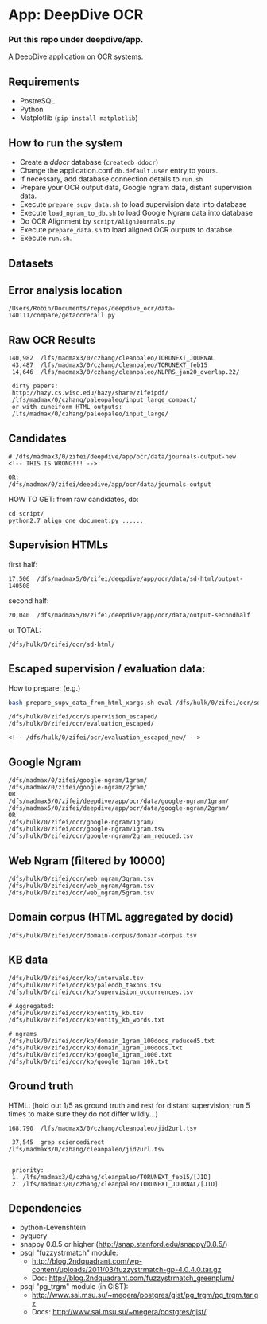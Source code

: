 App: DeepDive OCR
====

### Put this repo under deepdive/app.

A DeepDive application on OCR systems.

Requirements
----

- PostreSQL
- Python
- Matplotlib (`pip install matplotlib`)

How to run the system
----

- Create a *ddocr* database (`createdb ddocr`)
- Change the application.conf `db.default.user` entry to yours.
- If necessary, add database connection details to `run.sh`
- Prepare your OCR output data, Google ngram data, distant supervision data.
- Execute `prepare_supv_data.sh` to load supervision data into database
- Execute `load_ngram_to_db.sh` to load Google Ngram data into database
- Do OCR Alignment by `script/AlignJournals.py`
- Execute `prepare_data.sh` to load aligned OCR outputs to databse.
- Execute `run.sh`.



Datasets
----

## Error analysis location

    /Users/Robin/Documents/repos/deepdive_ocr/data-140111/compare/getaccrecall.py

## Raw OCR Results

    140,982  /lfs/madmax3/0/czhang/cleanpaleo/TORUNEXT_JOURNAL
     43,487  /lfs/madmax3/0/czhang/cleanpaleo/TORUNEXT_feb15
     14,646  /lfs/madmax3/0/czhang/cleanpaleo/NLPRS_jan20_overlap.22/

     dirty papers: 
     http://hazy.cs.wisc.edu/hazy/share/zifeipdf/
     /lfs/madmax/0/czhang/paleopaleo/input_large_compact/
     or with cuneiform HTML outputs: 
     /lfs/madmax/0/czhang/paleopaleo/input_large/

## Candidates

    # /dfs/madmax3/0/zifei/deepdive/app/ocr/data/journals-output-new
    <!-- THIS IS WRONG!!! -->

    OR:
    /dfs/madmax/0/zifei/deepdive/app/ocr/data/journals-output

HOW TO GET: 
from raw candidates, do:

    cd script/
    python2.7 align_one_document.py ......


## Supervision HTMLs

first half:

    17,506  /dfs/madmax5/0/zifei/deepdive/app/ocr/data/sd-html/output-140508

second half:

    20,040  /dfs/madmax5/0/zifei/deepdive/app/ocr/data/output-secondhalf

or TOTAL:
    
    /dfs/hulk/0/zifei/ocr/sd-html/

## Escaped supervision / evaluation data:

How to prepare: (e.g.)

```bash
bash prepare_supv_data_from_html_xargs.sh eval /dfs/hulk/0/zifei/ocr/sd-html/ /dfs/hulk/0/zifei/ocr/evaluation_escaped_2/
```

    /dfs/hulk/0/zifei/ocr/supervision_escaped/
    /dfs/hulk/0/zifei/ocr/evaluation_escaped/

    <!-- /dfs/hulk/0/zifei/ocr/evaluation_escaped_new/ -->

<!-- 
## Processed supervision data (bad escape)

    /dfs/madmax5/0/zifei/deepdive/app/ocr/data/supervision/
    OR 
    /dfs/madmax/0/zifei/deepdive/app/ocr/data/supervision/
    OR
    /dfs/hulk/0/zifei/ocr/supervision/

## Processed evaluation data (bad escape)

    /dfs/madmax5/0/zifei/deepdive/app/ocr/data/evaluation/
    OR 
    /dfs/madmax/0/zifei/deepdive/app/ocr/data/evaluation/
    OR
    /dfs/hulk/0/zifei/ocr/evaluation/
 -->

## Google Ngram
    /dfs/madmax/0/zifei/google-ngram/1gram/
    /dfs/madmax/0/zifei/google-ngram/2gram/
    OR
    /dfs/madmax5/0/zifei/deepdive/app/ocr/data/google-ngram/1gram/
    /dfs/madmax5/0/zifei/deepdive/app/ocr/data/google-ngram/2gram/
    OR 
    /dfs/hulk/0/zifei/ocr/google-ngram/1gram/
    /dfs/hulk/0/zifei/ocr/google-ngram/1gram.tsv
    /dfs/hulk/0/zifei/ocr/google-ngram/2gram_reduced.tsv

## Web Ngram (filtered by 10000)

    /dfs/hulk/0/zifei/ocr/web_ngram/3gram.tsv
    /dfs/hulk/0/zifei/ocr/web_ngram/4gram.tsv
    /dfs/hulk/0/zifei/ocr/web_ngram/5gram.tsv

## Domain corpus (HTML aggregated by docid)

    /dfs/hulk/0/zifei/ocr/domain-corpus/domain-corpus.tsv

<!-- /dfs/madmax3/0/ -->


## KB data

    /dfs/hulk/0/zifei/ocr/kb/intervals.tsv
    /dfs/hulk/0/zifei/ocr/kb/paleodb_taxons.tsv
    /dfs/hulk/0/zifei/ocr/kb/supervision_occurrences.tsv

    # Aggregated:
    /dfs/hulk/0/zifei/ocr/kb/entity_kb.tsv
    /dfs/hulk/0/zifei/ocr/kb/entity_kb_words.txt

    # ngrams
    /dfs/hulk/0/zifei/ocr/kb/domain_1gram_100docs_reduced5.txt
    /dfs/hulk/0/zifei/ocr/kb/domain_1gram_100docs.txt
    /dfs/hulk/0/zifei/ocr/kb/google_1gram_1000.txt
    /dfs/hulk/0/zifei/ocr/kb/google_1gram_10k.txt


Ground truth
----

HTML: (hold out 1/5 as ground truth and rest for distant supervision; run 5 times to make sure they do not differ wildly...)

    168,790  /lfs/madmax3/0/czhang/cleanpaleo/jid2url.tsv

     37,545  grep sciencedirect /lfs/madmax3/0/czhang/cleanpaleo/jid2url.tsv
     

     priority: 
     1. /lfs/madmax3/0/czhang/cleanpaleo/TORUNEXT_feb15/[JID] 
     2. /lfs/madmax3/0/czhang/cleanpaleo/TORUNEXT_JOURNAL/[JID] 



Dependencies
----

- python-Levenshtein
- pyquery
- snappy 0.8.5 or higher (http://snap.stanford.edu/snappy/0.8.5/)
- psql "fuzzystrmatch" module: 
    - http://blog.2ndquadrant.com/wp-content/uploads/2011/03/fuzzystrmatch-gp-4.0.4.0.tar.gz
    - Doc: http://blog.2ndquadrant.com/fuzzystrmatch_greenplum/
- psql "pg_trgm" module (in GiST):
    - http://www.sai.msu.su/~megera/postgres/gist/pg_trgm/pg_trgm.tar.gz
    - Docs: http://www.sai.msu.su/~megera/postgres/gist/